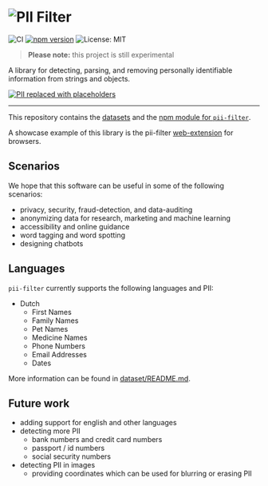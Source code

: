 # ![PII](https://raw.githubusercontent.com/prolody/pii-filter-web-ext/master/assets/logos/a/PIIlogo.png) Filter
![CI](https://github.com/prolody/pii-filter/workflows/CI/badge.svg)
[![npm version](https://badge.fury.io/js/pii-filter.svg)](https://badge.fury.io/js/pii-filter)
![License: MIT](https://img.shields.io/badge/License-MIT-green.svg)

> **Please note:** this project is still experimental

A library for detecting, parsing, and removing personally identifiable information from strings and objects.

[![PII replaced with placeholders](https://raw.githubusercontent.com/prolody/pii-filter/master/res/highlight_placeholders.png)](./pii-filter)

---
This repository contains the [datasets](./dataset) and the [npm module for `pii-filter`](./pii-filter).

A showcase example of this library is the pii-filter [web-extension](https://github.com/prolody/pii-filter-web-ext) for 
browsers.

## Scenarios
We hope that this software can be useful in some of the following scenarios:
- privacy, security, fraud-detection, and data-auditing
- anonymizing data for research, marketing and machine learning
- accessibility and online guidance
- word tagging and word spotting
- designing chatbots

## Languages
`pii-filter` currently supports the following languages and PII:
- Dutch
    - First Names
    - Family Names
    - Pet Names
    - Medicine Names
    - Phone Numbers
    - Email Addresses
    - Dates

More information can be found in [dataset/README.md](dataset/README.md).

## Future work
- adding support for english and other languages
- detecting more PII
    - bank numbers and credit card numbers
    - passport / id numbers
    - social security numbers
- detecting PII in images
    - providing coordinates which can be used for blurring or erasing PII

